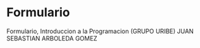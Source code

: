 # Formulario
Formulario, Introduccion a la Programacion (GRUPO URIBE) JUAN SEBASTIAN ARBOLEDA GOMEZ
